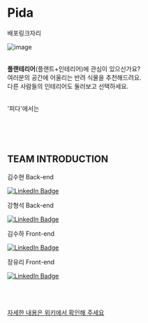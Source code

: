 # Pida

배포링크자리

![image](https://user-images.githubusercontent.com/55533303/164128088-ca97240c-882b-451c-95d6-754a28eb83f9.png)
<br/><br/>

**플랜테리어**(플랜트+인테리어)에 관심이 있으신가요? <br/>
여러분의 공간에 어울리는 반려 식물을 추천해드려요. <br/>
다른 사람들의 인테리어도 둘러보고 선택하세요. <br/><br/>


'피다'에서는


<br/><br/><br/>



## TEAM INTRODUCTION

<summary>김수현 Back-end</summary>

[![LinkedIn Badge](https://img.shields.io/badge/suxxzzy-181717?style=flat-square&logo=Github&logoColor=white&link=https://github.com/codestates/Pida/wiki/Team)](https://github.com/suxxzzy)

<summary>강형석 Back-end</summary>

[![LinkedIn Badge](https://img.shields.io/badge/neroaki-181717?style=flat-square&logo=Github&logoColor=white&link=https://github.com/codestates/Pida/wiki/Team)](https://github.com/neroaki)

 <summary>김수하 Front-end</summary>

[![LinkedIn Badge](https://img.shields.io/badge/osuhao-181717?style=flat-square&logo=Github&logoColor=white&link=https://github.com/codestates/Pida/wiki/Team)](https://github.com/osuhao)


  <summary>장유리 Front-end</summary>
  
[![LinkedIn Badge](https://img.shields.io/badge/yuriiiiiiiiiii-181717?style=flat-square&logo=Github&logoColor=white&link=https://github.com/codestates/Pida/wiki/Team)](https://github.com/yuriiiiiiiiiii)


<br/><br/><br/> 
[자세한 내용은 위키에서 확인해 주세요](https://github.com/codestates/Pida/wiki)
